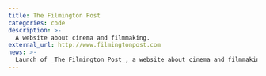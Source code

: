 ```yaml
---
title: The Filmington Post
categories: code
description: >-
  A website about cinema and filmmaking.
external_url: http://www.filmingtonpost.com
news: >-
  Launch of _The Filmington Post_, a website about cinema and filmmaking.
---
```

